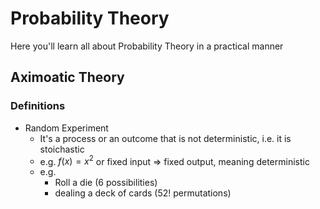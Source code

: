 # Probability Theory

Here you'll learn all about Probability Theory in a practical manner

## Aximoatic Theory

### Definitions

* Random Experiment
    - It's a process or an outcome that is not deterministic, i.e. it is stoichastic
    - e.g. $f(x) = x^{2}$
    or fixed input => fixed output, meaning deterministic
    - e.g. 
        - Roll a die (6 possibilities)
        - dealing a deck of cards (52! permutations)